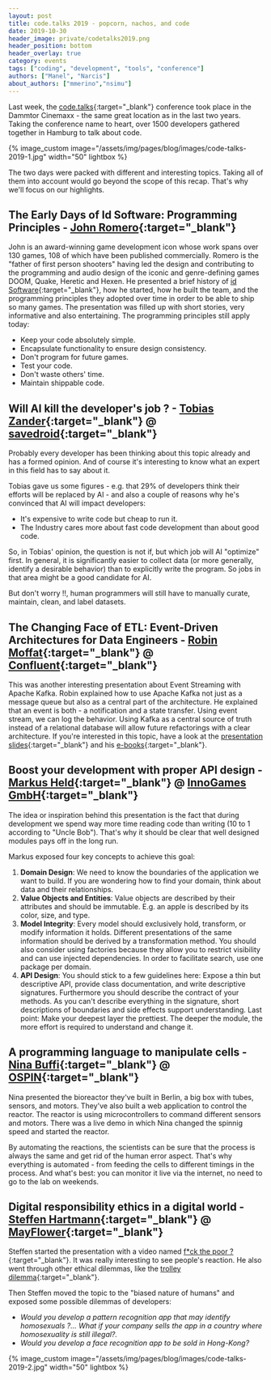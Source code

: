```yaml
---
layout: post
title: code.talks 2019 - popcorn, nachos, and code
date: 2019-10-30
header_image: private/codetalks2019.png
header_position: bottom
header_overlay: true
category: events
tags: ["coding", "development", "tools", "conference"]
authors: ["Manel", "Narcis"]
about_authors: ["mmerino","nsimu"]
---
```


Last week, the [code.talks](https://www.codetalks.de/home){:target="_blank"} conference took place in the Dammtor Cinemaxx - the same great location as in the last two years.
Taking the conference name to heart, over 1500 developers gathered together in Hamburg to talk about code.

{% image_custom image="/assets/img/pages/blog/images/code-talks-2019-1.jpg" width="50" lightbox %}

The two days were packed with different and interesting topics.
Taking all of them into account would go beyond the scope of this recap.
That's why we'll focus on our highlights.

## The Early Days of Id Software: Programming Principles - [John Romero](http://romero.com/bios){:target="_blank"}

John is an award-winning game development icon whose work spans over 130 games, 108 of which have been published commercially.
Romero is the "father of first person shooters" having led the design and contributing to the programming and audio design of the iconic and genre-defining games DOOM, Quake, Heretic and Hexen.
He presented a brief history of [id Software](https://www.idsoftware.com/en-gb){:target="_blank"}, how he started, how he built the team, and the programming principles they adopted over time in order to be able to ship so many games.
The presentation was filled up with short stories, very informative and also entertaining.
The programming principles still apply today: 

- Keep your code absolutely simple.
- Encapsulate functionality to ensure design consistency.
- Don't program for future games.
- Test your code.
- Don't waste others' time.
- Maintain shippable code.

## Will AI kill the developer's job ? - [Tobias Zander](https://www.codetalks.de/program#speaker-711?event=5){:target="_blank"} @ [savedroid](https://www.savedroid.com/){:target="_blank"}

Probably every developer has been thinking about this topic already and has a formed opinion.
And of course it's interesting to know what an expert in this field has to say about it.

Tobias gave us some figures - e.g. that 29% of developers think their efforts will be replaced by AI - and also a couple of reasons why he's convinced that AI will impact developers:

- It's expensive to write code but cheap to run it.
- The Industry cares more about fast code development than about good code.

So, in Tobias' opinion, the question is not if, but which job will AI "optimize" first.
In general, it is significantly easier to collect data (or more generally, identify a desirable behavior) than to explicitly write the program.
So jobs in that area might be a good candidate for AI.

But don't worry !!, human programmers will still have to manually curate, maintain, clean, and label datasets.

## The Changing Face of ETL: Event-Driven Architectures for Data Engineers - [Robin Moffat](https://www.codetalks.de/speakers#speaker-660?event=5){:target="_blank"} @ [Confluent](https://www.confluent.io/){:target="_blank"}

This was another interesting presentation about Event Streaming with Apache Kafka.
Robin explained how to use Apache Kafka not just as a message queue but also as a central part of the architecture.
He explained that an event is both - a notification and a state transfer.
Using event stream, we can log the behavior.
Using Kafka as a central source of truth instead of a relational database will allow future refactorings with a clear architecture.
If you're interested in this topic, have a look at the [presentation slides](https://talks.rmoff.net/A4pLsH/the-changing-face-of-etl-event-driven-architectures-for-data-engineers){:target="_blank"} and his [e-books](http://cnfl.io/book-bundle){:target="_blank"}.

## Boost your development with proper API design - [Markus Held](https://www.codetalks.de/program#speaker-715?event=5){:target="_blank"}  @ [InnoGames GmbH](https://www.innogames.com/){:target="_blank"}

The idea or inspiration behind this presentation is the fact that during development we spend way more time reading code than writing (10 to 1 according to "Uncle Bob").
That's why it should be clear that well designed modules pays off in the long run.

Markus exposed four key concepts to achieve this goal:
1. **Domain Design**:
We need to know the boundaries of the application we want to build.
If you are wondering how to find your domain, think about data and their relationships.
2. **Value Objects and Entities**:
Value objects are described by their attributes and should be immutable.
E.g. an apple is described by its color, size, and type.
3. **Model Integrity**:
Every model should exclusively hold, transform, or modify information it holds.
Different presentations of the same information should be derived by a transformation method.
You should also consider using factories because they allow you to restrict visibility and can use injected dependencies.
In order to facilitate search, use one package per domain.
4. **API Design**:
You should stick to a few guidelines here: Expose a thin but descriptive API, provide class documentation, and write descriptive signatures.
Furthermore you should describe the contract of your methods.
As you can't describe everything in the signature, short descriptions of boundaries and side effects support understanding.
Last point: Make your deepest layer the prettiest.
The deeper the module, the more effort is required to understand and change it.

## A programming language to manipulate cells - [Nina Buffi](https://www.codetalks.de/speakers#speaker-767?event=5){:target="_blank"} @ [OSPIN](http://ospin.de/){:target="_blank"}

Nina presented the bioreactor they've built in Berlin, a big box with tubes, sensors, and motors.
They've also built a web application to control the reactor.
The reactor is using microcontrollers to command different sensors and motors.
There was a live demo in which Nina changed the spinnig speed and started the reactor.

By automating the reactions, the scientists can be sure that the process is always the same and get rid of the human error aspect.
That's why everything is automated - from feeding the cells to different timings in the process.
And what's best: you can monitor it live via the internet, no need to go to the lab on weekends.

## Digital responsibility ethics in a digital world - [Steffen Hartmann](https://www.codetalks.de/program#speaker-709?event=5){:target="_blank"} @ [MayFlower](https://mayflower.de/){:target="_blank"}

Steffen started the presentation with a video named [f*ck the poor ?](https://www.youtube.com/watch?v=eBuC_0-d-9Y){:target="_blank"}.
It was really interesting to see people's reaction.
He also went through other ethical dilemmas, like the [trolley dilemma](https://en.wikipedia.org/wiki/Trolley_problem){:target="_blank"}.

Then Steffen moved the topic to the "biased nature of humans" and exposed some possible dilemmas of developers:
- *Would you develop a pattern recognition app that may identify homosexuals ?... What if your company sells the app in a country where homosexuality is still illegal?.*
- *Would you develop a face recognition app to be sold in Hong-Kong?*

{% image_custom image="/assets/img/pages/blog/images/code-talks-2019-2.jpg" width="50" lightbox %}
